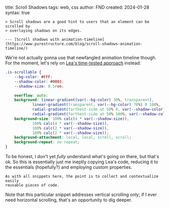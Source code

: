 title: Scroll Shadows
tags: web, css
author: FND
created: 2024-01-28
syntax: true

```figure
> Scroll shadows are a good hint to users that an element can be scrolled by
> overlaying shadows on its edges.

--- [Scroll shadows with animation-timeline](https://www.purestructure.com/blog/scroll-shadows-animation-timeline/)
```

We're not actually gonna use that newfangled animation timeline though. For the
moment, let's rely on
[Lea's time-tested approach](https://lea.verou.me/blog/2012/04/background-attachment-local/)
instead:

```css
.is-scrollable {
    --bg-color: #FFF;
    --shadow-color: #0003;
    --shadow-size: 0.5rem;

    overflow: auto;
    background: linear-gradient(var(--bg-color) 30%, transparent),
            linear-gradient(transparent, var(--bg-color) 70%) 0 100%,
            radial-gradient(farthest-side at 50% 0, var(--shadow-color), transparent),
            radial-gradient(farthest-side at 50% 100%, var(--shadow-color), transparent) 0 100%;
    background-size: 100% calc(4 * var(--shadow-size)),
            100% calc(4 * var(--shadow-size)),
            100% calc(2 * var(--shadow-size)),
            100% calc(2 * var(--shadow-size));
    background-attachment: local, local, scroll, scroll;
    background-repeat: no-repeat;
}
```

To be honest, I don't yet _fully_ understand what's going on there, but that's
ok. So this is essentially just me ineptly copying Lea's code, reducing it to
the essentials (hopefully?) and employing custom properties.

```aside compact
As with all snippets here, the point is to collect and contextualize easily
reusable pieces of code.
```

Note that this particular snippet addresses vertical scrolling only; if I ever
need horizontal scrolling, that's an opportunity to dig deeper.

```embed uri=./demo.html resize
```
